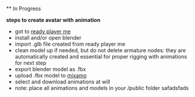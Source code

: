 \*\* In Progress

**steps to create avatar with animation**

- got to [ready player me](https://studio.readyplayer.me/applications)
- install and/or open blender
- import .glb file created from ready player me
- clean model up if needed, but do not delete armature nodes: they are automatically created and essential for proper rigging with animations for next step
- export blender model as .fbx
- upload .fbx model to [mixamo](https://www.mixamo.com/)
- select and download animations at will
- note: place all animations and models in your /public folder
  safadsfads
